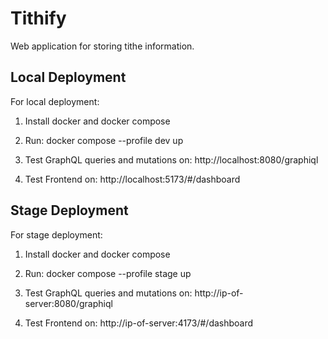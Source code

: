 # Tithify

Web application for storing tithe information.

## Local Deployment

For local deployment:

1. Install docker and docker compose

2. Run: docker compose --profile dev up

3. Test GraphQL queries and mutations on: http://localhost:8080/graphiql

4. Test Frontend on: http://localhost:5173/#/dashboard

## Stage Deployment

For stage deployment:

1. Install docker and docker compose

2. Run: docker compose --profile stage up

3. Test GraphQL queries and mutations on: http://ip-of-server:8080/graphiql

4. Test Frontend on: http://ip-of-server:4173/#/dashboard

